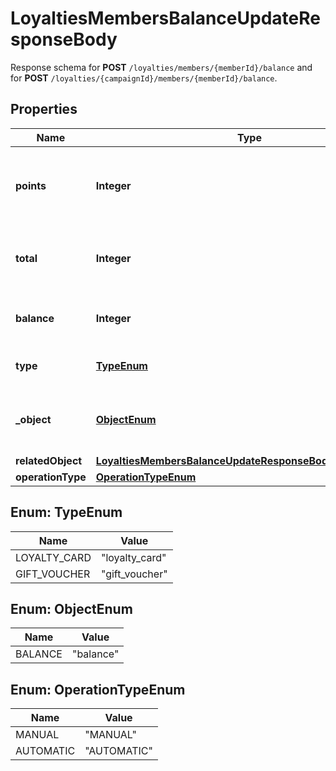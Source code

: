 

# LoyaltiesMembersBalanceUpdateResponseBody

Response schema for **POST** `/loyalties/members/{memberId}/balance` and for **POST** `/loyalties/{campaignId}/members/{memberId}/balance`.

## Properties

| Name | Type | Description | Notes |
|------------ | ------------- | ------------- | -------------|
|**points** | **Integer** | The incremental points removed or added to the current balance on the loyalty card. |  |
|**total** | **Integer** | The total of points accrued over the lifetime of the loyalty card. |  |
|**balance** | **Integer** | The balance after adding/removing points. |  |
|**type** | [**TypeEnum**](#TypeEnum) | The type of voucher being modified. |  |
|**_object** | [**ObjectEnum**](#ObjectEnum) | The type of the object represented by JSON. Default is balance. |  |
|**relatedObject** | [**LoyaltiesMembersBalanceUpdateResponseBodyRelatedObject**](LoyaltiesMembersBalanceUpdateResponseBodyRelatedObject.md) |  |  |
|**operationType** | [**OperationTypeEnum**](#OperationTypeEnum) |  |  [optional] |



## Enum: TypeEnum

| Name | Value |
|---- | -----|
| LOYALTY_CARD | &quot;loyalty_card&quot; |
| GIFT_VOUCHER | &quot;gift_voucher&quot; |



## Enum: ObjectEnum

| Name | Value |
|---- | -----|
| BALANCE | &quot;balance&quot; |



## Enum: OperationTypeEnum

| Name | Value |
|---- | -----|
| MANUAL | &quot;MANUAL&quot; |
| AUTOMATIC | &quot;AUTOMATIC&quot; |



